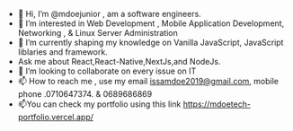 - 👋 Hi, I’m @mdoejunior , am a software engineers.
- 👀 I’m interested in Web Development , Mobile Application Development, Networking , & Linux Server Administration
- 🌱 I’m currently shaping my knowledge on Vanilla JavaScript, JavaScript liblaries and framework.
- Ask me about React,React-Native,NextJs,and NodeJs.
- 💞️ I’m looking to collaborate on every issue on IT
- 📫 How to reach me , use my email issamdoe2019@gmail.com, mobile phone .0710647374. & 0689686869
- 📫You can check my portfolio using this link https://mdoetech-portfolio.vercel.app/

<!---
mdoejunior/mdoejunior is a ✨ special ✨ repository because its `README.md` (this file) appears on your GitHub profile.
You can click the Preview link to take a look at your changes.
--->
